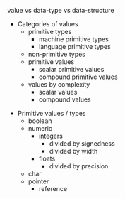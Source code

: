 
value vs data-type vs data-structure


- Categories of values
  - primitive types
    - machine primitive types
    - language primitive types
  - non-primitive types
  - primitive values
    - scalar primitive values
    - compound primitive values
  - values by complexity
    - scalar values
    - compound values


* Primitive values / types
  - boolean
  - numeric
    - integers
      - divided by signedness
      - divided by width
    - floats
      - divided by precision
  - char
  - pointer
    - reference
